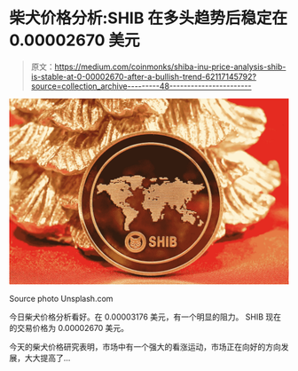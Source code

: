 # 柴犬价格分析:SHIB 在多头趋势后稳定在 0.00002670 美元

> 原文：<https://medium.com/coinmonks/shiba-inu-price-analysis-shib-is-stable-at-0-00002670-after-a-bullish-trend-62117145792?source=collection_archive---------48----------------------->

![](img/3146abe6711f5bb1fa40d0a6fc91802a.png)

Source photo Unsplash.com

今日柴犬价格分析看好。在 0.00003176 美元，有一个明显的阻力。
SHIB 现在的交易价格为 0.00002670 美元。

今天的柴犬价格研究表明，市场中有一个强大的看涨运动，市场正在向好的方向发展，大大提高了…